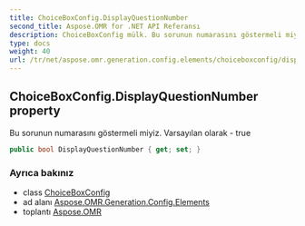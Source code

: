 ```yaml
---
title: ChoiceBoxConfig.DisplayQuestionNumber
second_title: Aspose.OMR for .NET API Referansı
description: ChoiceBoxConfig mülk. Bu sorunun numarasını göstermeli miyiz. Varsayılan olarak  true
type: docs
weight: 40
url: /tr/net/aspose.omr.generation.config.elements/choiceboxconfig/displayquestionnumber/
---
```

## ChoiceBoxConfig.DisplayQuestionNumber property

Bu sorunun numarasını göstermeli miyiz. Varsayılan olarak - true

```csharp
public bool DisplayQuestionNumber { get; set; }
```

### Ayrıca bakınız

* class [ChoiceBoxConfig](../)
* ad alanı [Aspose.OMR.Generation.Config.Elements](../../choiceboxconfig/)
* toplantı [Aspose.OMR](../../../)


